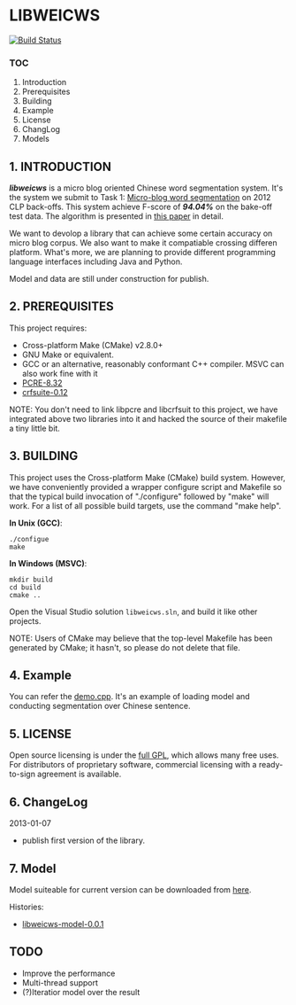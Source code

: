 # LIBWEICWS

[![Build Status](https://travis-ci.org/Oneplus/libweicws.png?branch=master)](https://travis-ci.org/Oneplus/libweicws)

### TOC

 1. Introduction
 2. Prerequisites
 3. Building
 4. Example
 5. License
 6. ChangLog
 7. Models

## 1. INTRODUCTION

 ***libweicws*** is a micro blog oriented Chinese word segmentation system. It's
 the system we submit to Task 1: 
 [Micro-blog word segmentation](http://www.cipsc.org.cn/clp2012/task1.html)
 on 2012 CLP back-offs. This system achieve F-score of ***94.04%*** on the bake-off
 test data. The algorithm is presented in 
 [this paper](http://ir.hit.edu.cn/~yjliu/publication/clp2012.pdf)
 in detail.
 
 We want to devolop a library that can achieve some certain accuracy on micro
 blog corpus. We also want to make it compatiable crossing differen platform. 
 What's more, we are planning to provide different programming language
 interfaces including Java and Python.
 
 Model and data are still under construction for publish.
 
## 2. PREREQUISITES

 This project requires:
  * Cross-platform Make (CMake) v2.8.0+
  * GNU Make or equivalent.
  * GCC or an alternative, reasonably conformant C++ compiler. MSVC can also work fine with it
  * [PCRE-8.32](http://www.pcre.org/)
  * [crfsuite-0.12](http://www.chokkan.org/software/crfsuite/)

NOTE: You don't need to link libpcre and libcrfsuit to this project, we have
integrated above two libraries into it and hacked the source of their makefile
a tiny little bit.

## 3. BUILDING
 
 This project uses the Cross-platform Make (CMake) build system. However, we
 have conveniently provided a wrapper configure script and Makefile so that
 the typical build invocation of "./configure" followed by "make" will work.
 For a list of all possible build targets, use the command "make help".

 __In Unix (GCC)__:
 ```
 ./configue
 make
 ```

 __In Windows (MSVC)__:
 ```
 mkdir build
 cd build
 cmake ..
 ```
 Open the Visual Studio solution `libweicws.sln`, and build it like other projects.

 NOTE: Users of CMake may believe that the top-level Makefile has been
 generated by CMake; it hasn't, so please do not delete that file.

## 4. Example

 You can refer the [demo.cpp](https://github.com/Oneplus/libweicws/blob/master/test/demo.cpp).
 It's an example of loading model and conducting segmentation over Chinese sentence.

## 5. LICENSE

 Open source licensing is under the [full GPL](http://www.gnu.org/licenses/lgpl.txt), which allows many free uses.
 For distributors of proprietary software, commercial licensing with a ready-to-sign
 agreement is available.
 
## 6. ChangeLog

 2013-01-07
 
  * publish first version of the library. 

## 7. Model

 Model suiteable for current version can be downloaded from [here](http://pan.baidu.com/share/link?shareid=397022&uk=3305192391).
 
 Histories:
 
 * [libweicws-model-0.0.1](http://pan.baidu.com/share/link?shareid=397022&uk=3305192391)

## TODO

 * Improve the performance
 * Multi-thread support
 * (?)Iteratior model over the result

